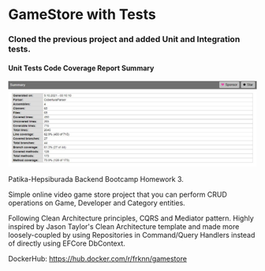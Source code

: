 # GameStore with Tests
### Cloned the previous project and added Unit and Integration tests.

#### Unit Tests Code Coverage Report Summary
![Code coverage report summary](./code_coverage_report_summary.JPG)

Patika-Hepsiburada Backend Bootcamp Homework 3.

Simple online video game store project that you can perform CRUD operations on Game, Developer and Category entities.

Following Clean Architecture principles, CQRS and Mediator pattern.
Highly inspired by Jason Taylor's Clean Architecture template and made more loosely-coupled by using Repositories in Command/Query Handlers instead of directly using EFCore DbContext.

DockerHub: https://hub.docker.com/r/frknn/gamestore
